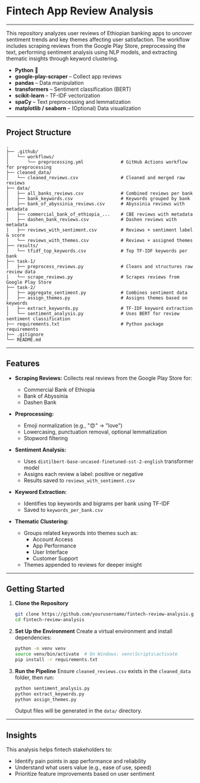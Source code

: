 # Fintech App Review Analysis

---
This repository analyzes user reviews of Ethiopian banking apps to uncover sentiment trends and key themes affecting user satisfaction. The workflow includes scraping reviews from the Google Play Store, preprocessing the text, performing sentiment analysis using NLP models, and extracting thematic insights through keyword clustering.

- **Python** 🐍
- **google-play-scraper** – Collect app reviews
- **pandas** – Data manipulation
- **transformers** – Sentiment classification (BERT)
- **scikit-learn** – TF-IDF vectorization
- **spaCy** – Text preprocessing and lemmatization
- **matplotlib / seaborn** – (Optional) Data visualization

---

## Project Structure

```
.
├── .github/
│   └── workflows/
│       └── preprocessing.yml              # GitHub Actions workflow for preprocessing
├── cleaned_data/
│   └── cleaned_reviews.csv                # Cleaned and merged raw reviews
├── data/
│   ├── all_banks_reviews.csv              # Combined reviews per bank
│   ├── bank_keywords.csv                  # Keywords grouped by bank
│   ├── bank_of_abyssinia_reviews.csv      # Abyssinia reviews with metadata
│   ├── commercial_bank_of_ethiopia_...    # CBE reviews with metadata
│   ├── dashen_bank_reviews.csv            # Dashen reviews with metadata
│   ├── reviews_with_sentiment.csv         # Reviews + sentiment label & score
│   └── reviews_with_themes.csv            # Reviews + assigned themes
├── results/
│   └── tfidf_top_keywords.csv             # Top TF-IDF keywords per bank
├── task-1/
│   ├── preprocess_reviews.py              # Cleans and structures raw review data
│   └── scrape_reviews.py                  # Scrapes reviews from Google Play Store
├── task-2/
│   ├── aggregate_sentiment.py             # Combines sentiment data
│   ├── assign_themes.py                   # Assigns themes based on keywords
│   ├── extract_keywords.py                # TF-IDF keyword extraction
│   └── sentiment_analysis.py              # Uses BERT for review sentiment classification
├── requirements.txt                       # Python package requirements
├── .gitignore
└── README.md

```

---

## Features

- **Scraping Reviews:** Collects real reviews from the Google Play Store for:
  - Commercial Bank of Ethiopia
  - Bank of Abyssinia
  - Dashen Bank

- **Preprocessing:**
  - Emoji normalization (e.g., "😍" → "love")
  - Lowercasing, punctuation removal, optional lemmatization
  - Stopword filtering

- **Sentiment Analysis:**
  - Uses `distilbert-base-uncased-finetuned-sst-2-english` transformer model
  - Assigns each review a label: positive or negative
  - Results saved to `reviews_with_sentiment.csv`

- **Keyword Extraction:**
  - Identifies top keywords and bigrams per bank using TF-IDF
  - Saved to `keywords_per_bank.csv`

- **Thematic Clustering:**
  - Groups related keywords into themes such as:
    - Account Access
    - App Performance
    - User Interface
    - Customer Support
  - Themes appended to reviews for deeper insight

---

## Getting Started

1. **Clone the Repository**
   ```bash
   git clone https://github.com/yourusername/fintech-review-analysis.git
   cd fintech-review-analysis
   ```

2. **Set Up the Environment**
   Create a virtual environment and install dependencies:
   ```bash
   python -m venv venv
   source venv/bin/activate  # On Windows: venv\Scripts\activate
   pip install -r requirements.txt
   ```

3. **Run the Pipeline**
   Ensure `cleaned_reviews.csv` exists in the `cleaned_data` folder, then run:
   ```bash
   python sentiment_analysis.py
   python extract_keywords.py
   python assign_themes.py
   ```
   Output files will be generated in the `data/` directory.

---

## Insights

This analysis helps fintech stakeholders to:
- Identify pain points in app performance and reliability
- Understand what users value (e.g., ease of use, speed)
- Prioritize feature improvements based on user sentiment
